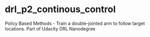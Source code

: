 # drl_p2_continous_control
Policy Based Methods - Train a double-jointed arm to follow target locations. Part of Udacity DRL Nanodegree
